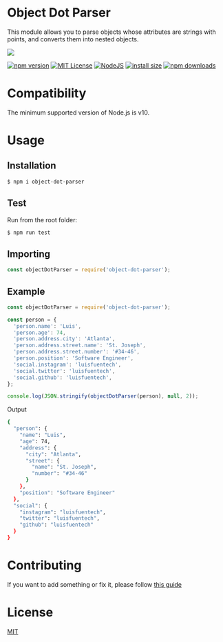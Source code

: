 # Object Dot Parser

This module allows you to parse objects whose attributes are strings with points, and converts them into nested objects.

<a href="https://nodei.co/npm/object-dot-parser">
  <img src="https://nodei.co/npm/object-dot-parser.png?downloads=true">
</a>

[![npm version](https://img.shields.io/npm/v/object-dot-parser.svg?style=flat-square)](https://badge.fury.io/js/object-dot-parser)
[![MIT License](https://img.shields.io/badge/license-MIT-blue.svg?style=flat-square)](https://github.com/LuisFuenTech/object-dot-parser/blob/master/LICENSE)
[![NodeJS](https://img.shields.io/badge/node-10.x.x-brightgreen?style=flat-square)](https://github.com/LuisFuenTech/object-dot-parser/blob/master/package.json)
[![install size](https://packagephobia.now.sh/badge?p=object-dot-parser)](https://packagephobia.now.sh/result?p=object-dot-parser)
[![npm downloads](https://img.shields.io/npm/dm/object-dot-parser.svg?style=flat-square)](http://npm-stat.com/charts.html?package=object-dot-parser)

# Compatibility

The minimum supported version of Node.js is v10.

# Usage

## Installation

```bash
$ npm i object-dot-parser
```

## Test

Run from the root folder:

```bash
$ npm run test
```

## Importing

```js
const objectDotParser = require('object-dot-parser');
```

## Example

```js
const objectDotParser = require('object-dot-parser');

const person = {
  'person.name': 'Luis',
  'person.age': 74,
  'person.address.city': 'Atlanta',
  'person.address.street.name': 'St. Joseph',
  'person.address.street.number': '#34-46',
  'person.position': 'Software Engineer',
  'social.instagram': 'luisfuentech',
  'social.twitter': 'luisfuentech',
  'social.github': 'luisfuentech',
};

console.log(JSON.stringify(objectDotParser(person), null, 2));
```

Output

```bash
{
  "person": {
    "name": "Luis",
    "age": 74,
    "address": {
      "city": "Atlanta",
      "street": {
        "name": "St. Joseph",
        "number": "#34-46"
      }
    },
    "position": "Software Engineer"
  },
  "social": {
    "instagram": "luisfuentech",
    "twitter": "luisfuentech",
    "github": "luisfuentech"
  }
}
```

# Contributing
If you want to add something or fix it, please follow [this guide](https://github.com/LuisFuenTech/object-dot-parser/blob/master/CONTRIBUTING.md)

# License

[MIT](https://github.com/LuisFuenTech/object-dot-parser/blob/master/LICENSE)
